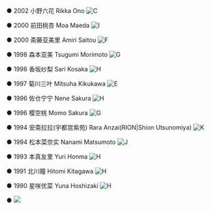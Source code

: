 ● 2002 小野六花  Rikka Ono ![C](./model_pic/RikkaOno.jpeg) 

● 2000 前田桃杏 Moa Maeda  ![I](./model_pic/MoaMaeda.jpeg)

● 2000 斋藤亚美里 Amiri Saitou ![F](./model_pic/AmiriSaito.jpg)

● 1998 森本亚美 Tsugumi Morimoto ![G](./model_pic/TsugumiMorimoto.jpg) 

● 1998 香坂纱梨  Sari Kosaka ![H](./model_pic/KousakaSari.jpg) 

● 1997 菊川三叶  Mitsuha Kikukawa ![E](./model_pic/MitsuhaKikukawa.jpg)

● 1996 佐仓宁宁 Nene Sakura  ![H](./model_pic/NeneSakura.jpg)

● 1996 樱空桃  Momo Sakura ![G](./model_pic/MomoSakura.jpeg)

● 1994 安斋拉拉(宇都宫紫苑) Rara Anzai(RION|Shion Utsunomiya) ![K](./model_pic/RION.jpg)

● 1994 松本菜奈实 Nanami Matsumoto ![J](./model_pic/NanamiMatsumoto.jpg)

● 1993 本真友里 Yuri Honma ![H](./model_pic/YuriHonma.jpg)

● 1991 北川瞳 Hitomi Kitagawa ![H](./model_pic/HitomiKitagawa.jpg) 

● 1990 星咲优菜 Yuna Hoshizaki ![H](./model_pic/YunaHoshizaki.jpg)

● ![](./model_pic/.jpg) 
